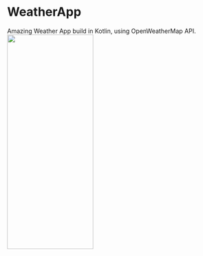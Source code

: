 # WeatherApp
Amazing Weather App build in Kotlin, using OpenWeatherMap API.
<img src =(https://user-images.githubusercontent.com/90960084/134805635-598c7503-71e2-4d6a-bbf8-8cc470469d19.png) width="200" height="500" />
